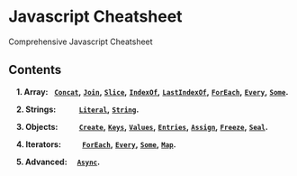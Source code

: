 # Javascript Cheatsheet
Comprehensive Javascript Cheatsheet

Contents
--------
**&nbsp;&nbsp;&nbsp;** **1. Array:** **&nbsp;** **[`Concat`](#concat)**__,__ **[`Join`](#join)**__,__ **[`Slice`](#slice)**__,__ **[`IndexOf`](#indexof)**__,__ **[`LastIndexOf`](#lastindexof)**__,__ **[`ForEach`](#foreach)**__,__ **[`Every`](#every)**__,__ **[`Some`](#some)**__.__  

**&nbsp;&nbsp;&nbsp;** **2. Strings:** **&nbsp;&nbsp;&nbsp;&nbsp;&nbsp;&nbsp;&nbsp;&nbsp;&nbsp;&nbsp;**  **[`Literal`](#literal)**__,__ **[`String`](#string)**__.__  

**&nbsp;&nbsp;&nbsp;** **3. Objects:** **&nbsp;&nbsp;&nbsp;&nbsp;&nbsp;&nbsp;&nbsp;&nbsp;&nbsp;**  **[`Create`](#create)**__,__ **[`Keys`](#keys)**__,__ **[`Values`](#values)**__,__ **[`Entries`](#entries)**__,__ **[`Assign`](#assign)**__,__ **[`Freeze`](#freeze)**__,__ **[`Seal`](#seal)**__.__  

**&nbsp;&nbsp;&nbsp;** **4. Iterators:** **&nbsp;&nbsp;&nbsp;&nbsp;&nbsp;&nbsp;&nbsp;&nbsp;&nbsp;**  **[`ForEach`](#foreach)**__,__ **[`Every`](#every)**__,__ **[`Some`](#some)**__,__ **[`Map`](#map)**__.__

**&nbsp;&nbsp;&nbsp;** **5. Advanced:** **&nbsp;&nbsp;&nbsp;**  **[`Async`](#async)**__.__  
